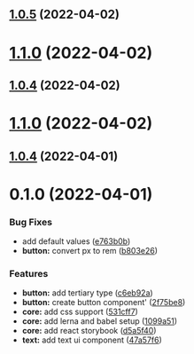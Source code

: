 ## [1.0.5](https://github.com/marialungu/monstera/compare/v1.1.0...v1.0.5) (2022-04-02)



# [1.1.0](https://github.com/marialungu/monstera/compare/v1.0.4...v1.1.0) (2022-04-02)



## [1.0.4](https://github.com/marialungu/monstera/compare/v1.1.0...v1.0.4) (2022-04-02)



# [1.1.0](https://github.com/marialungu/monstera/compare/v1.0.4...v1.1.0) (2022-04-02)



## [1.0.4](https://github.com/marialungu/monstera/compare/v1.0.3...v1.0.4) (2022-04-01)



# 0.1.0 (2022-04-01)


### Bug Fixes

* add default values ([e763b0b](https://github.com/marialungu/monstera/commit/e763b0b0503075efed72983d63af9610551a6bd2))
* **button:** convert px to rem ([b803e26](https://github.com/marialungu/monstera/commit/b803e2636e990e466eff05bd06b0c01a253806f4))


### Features

* **button:** add tertiary type ([c6eb92a](https://github.com/marialungu/monstera/commit/c6eb92ac60b5a289ac8efe60f3aaba62368604d6))
* **button:** create button component' ([2f75be8](https://github.com/marialungu/monstera/commit/2f75be80ac16803f33ebc6aeaa2181ba9d7ce5eb))
* **core:** add css support ([531cff7](https://github.com/marialungu/monstera/commit/531cff70da62854dce2f8690956ff1d41a13fda1))
* **core:** add lerna and babel setup ([1099a51](https://github.com/marialungu/monstera/commit/1099a5163ca6b0fa0c3e15f31434bfab44c835ad))
* **core:** add react storybook ([d5a5f40](https://github.com/marialungu/monstera/commit/d5a5f4096d06caab869cd4403adef17dbc1076d3))
* **text:** add text ui component ([47a57f6](https://github.com/marialungu/monstera/commit/47a57f6faeacd04dc3f0ff9c6badb3e7f89b00eb))



